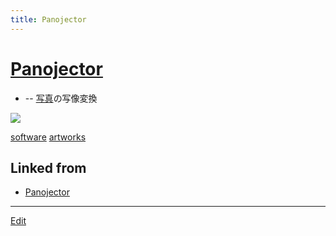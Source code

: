 ```yaml
---
title: Panojector
---
```

# [Panojector](/Panojector)


* [](https://github.com/vitroid/Panojector) -- [写真](/写真)の写像変換



![](https://live.staticflickr.com/4646/38796921564_42c4549c73_k_d.jpg)





[software](/software)
[artworks](/artworks)



## Linked from

* [Panojector](/Panojector)


----
[Edit](https://github.com/vitroid/vitroid.github.io/edit/master/MD/Panojector.md)
